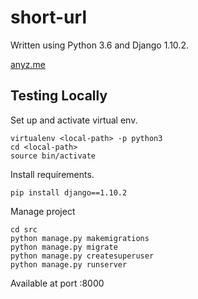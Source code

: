 # short-url

Written using Python 3.6 and Django 1.10.2.

[anyz.me](www.anyz.me)

## Testing Locally

Set up and activate virtual env.
```
virtualenv <local-path> -p python3
cd <local-path>
source bin/activate
```

Install requirements.
```
pip install django==1.10.2
```

Manage project
```
cd src
python manage.py makemigrations
python manage.py migrate
python manage.py createsuperuser
python manage.py runserver
```

Available at port :8000